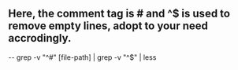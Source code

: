  
 ## Here, the comment tag is # and ^$ is used to remove empty lines, adopt to your need accrodingly.
 
 -- grep -v "^#" [file-path] | grep -v "^$" | less 
